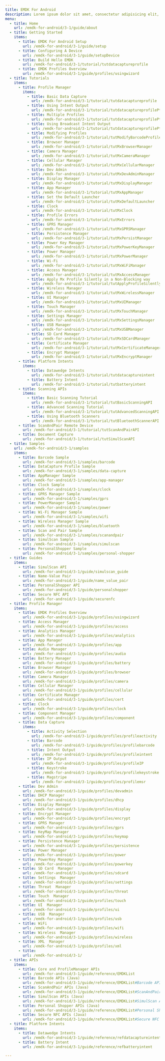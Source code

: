 ```yaml
---
title: EMDK For Android
description: Lorem ipsum dolor sit amet, consectetur adipisicing elit, sed do eiusmod
menu:
  - title: Home
    url: /emdk-for-android/3-1/guide/about
  - title: Getting Started
    items:
      - title: EMDK For Android Setup
        url: /emdk-for-android/3-1/guide/setup
      - title: Configuring A Device
        url: /emdk-for-android/3-1/guide/setupDevice
      - title: Build Hello EMDK
        url: /emdk-for-android/3-1/tutorial/tutdatacaptureprofile
      - title: EMDK Profiles Overview
        url: /emdk-for-android/3-1/guide/profiles/usingwizard
  - title: Tutorials
    items:
      - title: Profile Manager
        items:
          - title: Basic Data Capture
            url: /emdk-for-android/3-1/tutorial/tutdatacaptureprofile
          - title: Using Intent Output
            url: /emdk-for-android/3-1/tutorial/tutdatacaptureprofilePt2
          - title: Multiple Profiles
            url: /emdk-for-android/3-1/tutorial/tutdatacaptureprofilePt3
          - title: Using Broadcast Intent Output
            url: /emdk-for-android/3-1/tutorial/tutdatacaptureprofilePt4
          - title: Modifying Profiles
            url: /emdk-for-android/3-1/tutorial/tutModifyBarcodeProfileSettings
          - title: Browser Manager
            url: /emdk-for-android/3-1/tutorial/tutMxBrowserManager
          - title: Camera Manager
            url: /emdk-for-android/3-1/tutorial/tutMxCameraManager
          - title: Cellular Manager
            url: /emdk-for-android/3-1/tutorial/tutMxCellularManager
          - title: Dev Admin
            url: /emdk-for-android/3-1/tutorial/tutMxDevAdminManager
          - title: Display Manager
            url: /emdk-for-android/3-1/tutorial/tutMxDisplayManager
          - title: App Manager
            url: /emdk-for-android/3-1/tutorial/tutMxAppManager
          - title: Set the Default Launcher
            url: /emdk-for-android/3-1/tutorial/tutMxDefaultLauncher
          - title: Clock
            url: /emdk-for-android/3-1/tutorial/tutMxClock
          - title: Profile Errors
            url: /emdk-for-android/3-1/tutorial/tutMxErrors
          - title: GPRS Manager
            url: /emdk-for-android/3-1/tutorial/tutMxGPRSManager
          - title: Persistence Manager
            url: /emdk-for-android/3-1/tutorial/tutMxPersistManager
          - title: Power Key Manager 
            url: /emdk-for-android/3-1/tutorial/tutMxPowerKeyManager
          - title: Power Manager
            url: /emdk-for-android/3-1/tutorial/tutMxPowerManager
          - title: Wi-Fi
            url: /emdk-for-android/3-1/tutorial/tutMxWiFiManager
          - title: Access Manager
            url: /emdk-for-android/3-1/tutorial/tutMxAccessManager
          - title: Apply Mx Profile Silently in a Non-Blocking way
            url: /emdk-for-android/3-1/tutorial/tutApplyProfileSilently
          - title: Wireless Manager
            url: /emdk-for-android/3-1/tutorial/tutMxWirelessManager
          - title: UI Manager
            url: /emdk-for-android/3-1/tutorial/tutMxUIManager
          - title: Touch Manager
            url: /emdk-for-android/3-1/tutorial/tutMxTouchManager
          - title: Settings Manager
            url: /emdk-for-android/3-1/tutorial/tutMxSettingsManager
          - title: USB Manager
            url: /emdk-for-android/3-1/tutorial/tutMxUSBManager
          - title: SD Card Manager
            url: /emdk-for-android/3-1/tutorial/tutMxSDCardManager
          - title: Certificate Manager
            url: /emdk-for-android/3-1/tutorial/tutMxCertificateManager
          - title: Encrypt Manager
            url: /emdk-for-android/3-1/tutorial/tutMxEncryptManager
      - title: Platform Intents
        items:
          - title: Datawedge Intents
            url: /emdk-for-android/3-1/tutorial/tutdatacaptureintent
          - title: Battery Intent
            url: /emdk-for-android/3-1/tutorial/tutbatteryintent
      - title: Scanning APIs
        items:
          - title: Basic Scanning Tutorial
            url: /emdk-for-android/3-1/tutorial/tutBasicScanningAPI
          - title: Advanced Scanning Tutorial
            url: /emdk-for-android/3-1/tutorial/tutAdvancedScanningAPI
          - title: Using Bluetooth Scanners
            url: /emdk-for-android/3-1/tutorial/tutBluetoothScannerAPI
      - title: ScanAndPair Remote Device
        url: /emdk-for-android/3-1/tutorial/tutScanAndPairAPI
      - title: Document Capture
        url: /emdk-for-android/3-1/tutorial/tutSimulScanAPI
  - title: Samples
    url: /emdk-for-android/3-1/samples
    items:
      - title: Barcode Sample
        url: /emdk-for-android/3-1/samples/barcode
      - title: DataCapture Profile Sample
        url: /emdk-for-android/3-1/samples/data-capture
      - title: AppManager Sample
        url: /emdk-for-android/3-1/samples/app-manager
      - title: Clock Sample
        url: /emdk-for-android/3-1/samples/clock
      - title: GPRS Manager Sample
        url: /emdk-for-android/3-1/samples/gprs
      - title: PowerManager Sample
        url: /emdk-for-android/3-1/samples/power
      - title: Wi-Fi Manager Sample
        url: /emdk-for-android/3-1/samples/wifi
      - title: Wireless Manager Sample
        url: /emdk-for-android/3-1/samples/bluetooth
      - title: Scan and Pair Sample
        url: /emdk-for-android/3-1/samples/scanandpair
      - title: SimulScan Sample
        url: /emdk-for-android/3-1/samples/simulscan
      - title: PersonalShopper Sample
        url: /emdk-for-android/3-1/samples/personal-shopper
  - title: Guides
    items:
      - title: SimulScan API
        url: /emdk-for-android/3-1/guide/simulscan_guide
      - title: Name-Value Pair
        url: /emdk-for-android/3-1/guide/name_value_pair
      - title: PersonalShopper API
        url: /emdk-for-android/3-1/guide/personalshopper
      - title: Secure NFC API
        url: /emdk-for-android/3-1/guide/securenfc
  - title: Profile Manager
    items:
      - title: EMDK Profiles Overview
        url: /emdk-for-android/3-1/guide/profiles/usingwizard
      - title: Access Manager
        url: /emdk-for-android/3-1/guide/profiles/access
      - title: Analytics Manager
        url: /emdk-for-android/3-1/guide/profiles/analytics
      - title: App Manager
        url: /emdk-for-android/3-1/guide/profiles/app
      - title: Audio Manager 
        url: /emdk-for-android/3-1/guide/profiles/audio
      - title: Battery Manager 
        url: /emdk-for-android/3-1/guide/profiles/battery
      - title: Browser Manager
        url: /emdk-for-android/3-1/guide/profiles/browser
      - title: Camera Manager
        url: /emdk-for-android/3-1/guide/profiles/camera
      - title: Cellular Manager
        url: /emdk-for-android/3-1/guide/profiles/cellular
      - title: Certificate Manager
        url: /emdk-for-android/3-1/guide/profiles/cert
      - title: Clock
        url: /emdk-for-android/3-1/guide/profiles/clock
      - title: Component Manager 
        url: /emdk-for-android/3-1/guide/profiles/component
      - title: Data Capture
        items:
          - title: Activity Selection
            url: /emdk-for-android/3-1/guide/profiles/profileactivity
          - title: Barcode
            url: /emdk-for-android/3-1/guide/profiles/profilebarcode
          - title: Intent Output
            url: /emdk-for-android/3-1/guide/profiles/profileintent
          - title: IP Output
            url: /emdk-for-android/3-1/guide/profiles/profileIP
          - title: Keystroke
            url: /emdk-for-android/3-1/guide/profiles/profilekeystroke
          - title: Magstripe
            url: /emdk-for-android/3-1/guide/profiles/profilemsr
      - title: Dev Admin
        url: /emdk-for-android/3-1/guide/profiles/devadmin
      - title: DHCP Manager 
        url: /emdk-for-android/3-1/guide/profiles/dhcp
      - title: Display Manager
        url: /emdk-for-android/3-1/guide/profiles/display
      - title: Encrypt Manager
        url: /emdk-for-android/3-1/guide/profiles/encrypt
      - title: GPRS Manager
        url: /emdk-for-android/3-1/guide/profiles/gprs
      - title: KeyMap Manager 
        url: /emdk-for-android/3-1/guide/profiles/keymap
      - title: Persistence Manager
        url: /emdk-for-android/3-1/guide/profiles/persistence
      - title: Power Manager
        url: /emdk-for-android/3-1/guide/profiles/power
      - title: PowerKey Manager
        url: /emdk-for-android/3-1/guide/profiles/powerkey
      - title: SD Card  Manager
        url: /emdk-for-android/3-1/guide/profiles/sdcard
      - title: Settings  Manager
        url: /emdk-for-android/3-1/guide/profiles/settings
      - title: Threat  Manager
        url: /emdk-for-android/3-1/guide/profiles/threat
      - title: Touch  Manager
        url: /emdk-for-android/3-1/guide/profiles/touch
      - title: UI  Manager
        url: /emdk-for-android/3-1/guide/profiles/ui
      - title: USB  Manager
        url: /emdk-for-android/3-1/guide/profiles/usb
      - title: WiFi
        url: /emdk-for-android/3-1/guide/profiles/wifi
      - title: Wireless  Manager
        url: /emdk-for-android/3-1/guide/profiles/wireless
      - title: XML  Manager
        url: /emdk-for-android/3-1/guide/profiles/xml
      - title: 
        url: /emdk-for-android/3-1/
  - title: APIs
    items:
      - title: Core and ProfileManager APIs
        url: /emdk-for-android/3-1/guide/reference/EMDKList
      - title: Barcode APIs (Java)
        url: /emdk-for-android/3-1/guide/reference/EMDKList#Barcode APIs
      - title: ScanAndPair APIs (Java)
        url: /emdk-for-android/3-1/guide/reference/EMDKList#ScanAndPair APIs
      - title: SimulScan APIs (Java)
        url: /emdk-for-android/3-1/guide/reference/EMDKList#SimulScan APIs
      - title: Personal Shopper APIs (Java)
        url: /emdk-for-android/3-1/guide/reference/EMDKList#Personal Shopper APIs
      - title: Secure NFC APIs (Java)
        url: /emdk-for-android/3-1/guide/reference/EMDKList#Secure NFC APIs
  - title: Platform Intents
    items:
      - title: Datawedge Intents
        url: /emdk-for-android/3-1/guide/reference/refdatacaptureintent
      - title: Battery Intent
        url: /emdk-for-android/3-1/guide/reference/refbatteryintent

---
```


